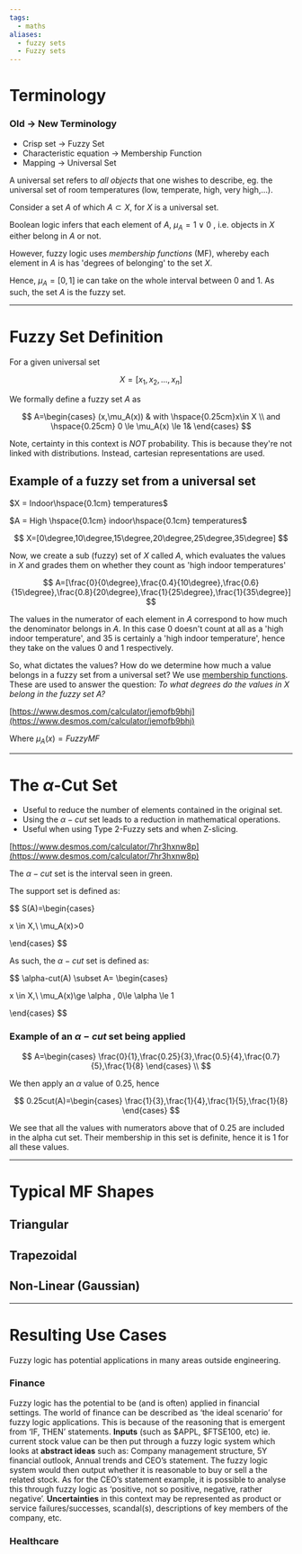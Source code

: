 ```yaml
---
tags:
  - maths
aliases:
  - fuzzy sets
  - Fuzzy sets
---
```


# Terminology

### Old -> New Terminology

- Crisp set -> Fuzzy Set
- Characteristic equation -> Membership Function
- Mapping -> Universal Set


A universal set refers to _all objects_ that one wishes to describe, eg. the universal set of room temperatures (low, temperate, high, very high,...).

Consider a set $A$ of which $A \subset X$, for $X$ is a universal set.

Boolean logic infers that each element of $A$, $\mu_A=1 \vee 0$ , i.e. objects in $X$ either belong in $A$ or not.

However, fuzzy logic uses _membership functions_ (MF), whereby each element in $A$ is has 'degrees of belonging' to the set $X$.

Hence, $\mu_A=[0,1]$ ie can take on the whole interval between 0 and 1. As such, the set $A$ is the fuzzy set.

---

# Fuzzy Set Definition

For a given universal set

$$ X=[x_1,x_2,...,x_n] $$

We formally define a fuzzy set $A$ as

$$ A=\begin{cases} (x,\mu_A(x)) & with \hspace{0.25cm}x\in X \\ and \hspace{0.25cm} 0 \le \mu_A(x) \le 1& \end{cases} $$

Note, certainty in this context is _NOT_ probability. This is because they're not linked with distributions. Instead, cartesian representations are used.

## Example of a fuzzy set from a universal set

$X = Indoor\hspace{0.1cm} temperatures$

$A = High \hspace{0.1cm} indoor\hspace{0.1cm} temperatures$

$$ X=[0\degree,10\degree,15\degree,20\degree,25\degree,35\degree] $$

Now, we create a sub (fuzzy) set of $X$ called $A$, which evaluates the values in $X$ and grades them on whether they count as 'high indoor temperatures'

$$ A=[\frac{0}{0\degree},\frac{0.4}{10\degree},\frac{0.6}{15\degree},\frac{0.8}{20\degree},\frac{1}{25\degree},\frac{1}{35\degree}] $$

The values in the numerator of each element in $A$ correspond to how much the denominator belongs in $A$. In this case 0 doesn't count at all as a 'high indoor temperature', and 35 is certainly a 'high indoor temperature', hence they take on the values 0 and 1 respectively.

So, what dictates the values? How do we determine how much a value belongs in a fuzzy set from a universal set? We use [membership functions](https://www.notion.so/Fuzzy-Sets-75e1b3dcd32f4796a37d8dc6549da023?pvs=21). These are used to answer the question: _To what degrees do the values in $X$ belong in the fuzzy set $A$?_

[https://www.desmos.com/calculator/jemofb9bhj](https://www.desmos.com/calculator/jemofb9bhj)

Where $\mu_A(x)= FuzzyMF$

---

# The $\alpha$-Cut Set

- Useful to reduce the number of elements contained in the original set.
- Using the $\alpha-cut$ set leads to a reduction in mathematical operations.
- Useful when using Type 2-Fuzzy sets and when Z-slicing.

[https://www.desmos.com/calculator/7hr3hxnw8p](https://www.desmos.com/calculator/7hr3hxnw8p)

The $\alpha-cut$ set is the interval seen in green.

The support set is defined as:

$$ S(A)=\begin{cases}

x \in X,\ \mu_A(x)>0

\end{cases} $$

As such, the $\alpha-cut$ set is defined as:

$$ \alpha-cut(A) \subset A= \begin{cases}

x \in X,\ \mu_A(x)\ge \alpha , 0\le \alpha \le 1

\end{cases} $$

### Example of an $\alpha-cut$ set being applied

$$ A=\begin{cases} \frac{0}{1},\frac{0.25}{3},\frac{0.5}{4},\frac{0.7}{5},\frac{1}{8} \end{cases} \\ $$

We then apply an $\alpha$ value of 0.25, hence

$$ 0.25cut(A)=\begin{cases} \frac{1}{3},\frac{1}{4},\frac{1}{5},\frac{1}{8} \end{cases} $$

We see that all the values with numerators above that of 0.25 are included in the alpha cut set. Their membership in this set is definite, hence it is 1 for all these values.

---

# Typical MF Shapes

## Triangular

## Trapezoidal

## Non-Linear (Gaussian)

---

# Resulting Use Cases

Fuzzy logic has potential applications in many areas outside engineering.

### Finance

Fuzzy logic has the potential to be (and is often) applied in financial settings. The world of finance can be described as ‘the ideal scenario’ for fuzzy logic applications. This is because of the reasoning that is emergent from ‘IF, THEN’ statements. **Inputs** (such as $APPL, $FTSE100, etc) ie. current stock value can be then put through a fuzzy logic system which looks at **abstract ideas** such as: Company management structure, 5Y financial outlook, Annual trends and CEO’s statement. The fuzzy logic system would then output whether it is reasonable to buy or sell a the related stock. As for the CEO’s statement example, it is possible to analyse this through fuzzy logic as ‘positive, not so positive, negative, rather negative’. **Uncertainties** in this context may be represented as product or service failures/successes, scandal(s), descriptions of key members of the company, etc.

### Healthcare

